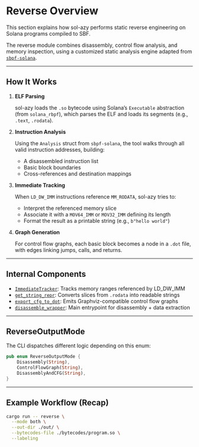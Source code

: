 # Reverse Overview

This section explains how sol-azy performs static reverse engineering on Solana programs compiled to SBF.

The reverse module combines disassembly, control flow analysis, and memory inspection, using a customized static analysis engine adapted from [`sbpf-solana`](https://github.com/anza-xyz/sbpf-solana).

---

## How It Works

1. **ELF Parsing**

   sol-azy loads the `.so` bytecode using Solana’s `Executable` abstraction (from `solana_rbpf`), which parses the ELF and loads its segments (e.g., `.text`, `.rodata`).

2. **Instruction Analysis**

   Using the `Analysis` struct from `sbpf-solana`, the tool walks through all valid instruction addresses, building:

   - A disassembled instruction list
   - Basic block boundaries
   - Cross-references and destination mappings

3. **Immediate Tracking**

   When `LD_DW_IMM` instructions reference `MM_RODATA`, sol-azy tries to:

   - Interpret the referenced memory slice
   - Associate it with a `MOV64_IMM` or `MOV32_IMM` defining its length
   - Format the result as a printable string (e.g., `b"hello world"`)

4. **Graph Generation**

   For control flow graphs, each basic block becomes a node in a `.dot` file, with edges linking jumps, calls, and returns.

---

## Internal Components

- [`ImmediateTracker`](./immediates.md): Tracks memory ranges referenced by LD_DW_IMM
- [`get_string_repr`](./cfg.html#strings-from-rodata): Converts slices from `.rodata` into readable strings
- [`export_cfg_to_dot`](./cfg.html#overview): Emits Graphviz-compatible control flow graphs
- [`disassemble_wrapper`](./immediates.html#behind-the-scenes): Main entrypoint for disassembly + data extraction

---

## ReverseOutputMode

The CLI dispatches different logic depending on this enum:

```rust
pub enum ReverseOutputMode {
    Disassembly(String),
    ControlFlowGraph(String),
    DisassemblyAndCFG(String),
}
```

---

## Example Workflow (Recap)

```bash
cargo run -- reverse \
  --mode both \
  --out-dir ./out/ \
  --bytecodes-file ./bytecodes/program.so \
  --labeling
```
